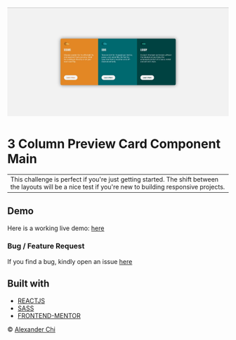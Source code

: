 # ![3 Column Preview Card Component Main](https://raw.githubusercontent.com/alexandercds/3-column-preview-card-component-main/master/src/assets/images/preview.jpg)
# 3 Column Preview Card Component Main
<table>
<tr>
<td>
  This challenge is perfect if you're just getting started. The shift between the layouts will be a nice test if you're new to building responsive projects.
</td>
</tr>
</table>


## Demo
Here is a working live demo: [here](https://alexandercds.github.io/3-column-preview-card-component-main/)

### Bug / Feature Request

If you find a bug, kindly open an issue [here](https://github.com/alexandercds/3-column-preview-card-component-main/issues/new)

## Built with 

- [REACTJS](https://reactjs.org/)
- [SASS](https://sass-lang.com/)
- [FRONTEND-MENTOR](https://www.frontendmentor.io/challenges/)


© [Alexander Chi ](https://alexandercd.dev/)
